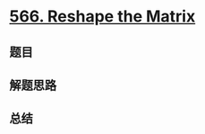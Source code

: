 # [566. Reshape the Matrix](https://leetcode.com/problems/reshape-the-matrix/)

## 题目


## 解题思路


## 总结


